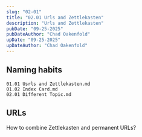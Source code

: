 ```yaml
---
slug: "02-01"
title: "02.01 Urls and Zettlekasten"
description: "Urls and Zettlekasten"
pubDate: "09-25-2025"
pubDateAuthor: "Chad Oakenfold"
upDate: "09-25-2025"
upDateAuthor: "Chad Oakenfold"
---
```


## Naming habits

```
01.01 Usrls and Zettlekasten.md
01.02 Index Card.md
02.01 Different Topic.md
```

## URLs

How to combine Zettlekasten and permanent URLs?

